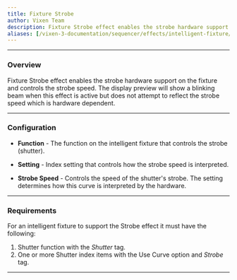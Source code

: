 ```yaml
---
title: Fixture Strobe
author: Vixen Team
description: Fixture Strobe effect enables the strobe hardware support on the fixture and controls the strobe speed.
aliases: [/vixen-3-documentation/sequencer/effects/intelligent-fixture/fixture-strobe/]
---
```


---

### Overview

Fixture Strobe effect enables the strobe hardware support on the fixture and controls the strobe speed. 
The display preview will show a blinking beam when this effect is active but does not attempt to reflect the strobe speed which is hardware dependent.

---

### Configuration

* **Function** - The function on the intelligent fixture that controls the strobe (shutter).

* **Setting** - Index setting that controls how the strobe speed is interpreted.

* **Strobe Speed** - Controls the speed of the shutter's strobe.  The setting determines how this curve is interpreted by the hardware.

---

### Requirements 

For an intelligent fixture to support the Strobe effect it must have the following:

  1. Shutter function with the _Shutter_ tag.
  2. One or more Shutter index items with the Use Curve option and _Strobe_ tag.

---





